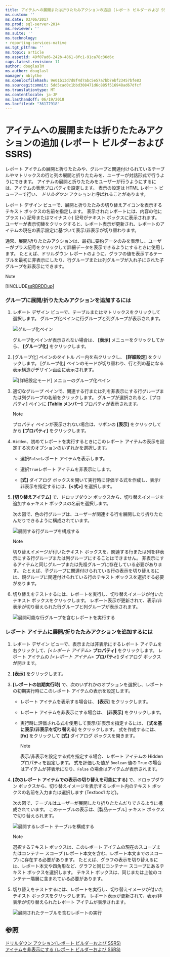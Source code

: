 ```yaml
---
title: アイテムへの展開または折りたたみアクションの追加 (レポート ビルダーおよび SSRS) | Microsoft Docs
ms.custom: ''
ms.date: 03/06/2017
ms.prod: sql-server-2014
ms.reviewer: ''
ms.suite: ''
ms.technology:
- reporting-services-native
ms.tgt_pltfrm: ''
ms.topic: article
ms.assetid: 49f07ad6-242b-4861-8fc1-91ca78c36d6c
caps.latest.revision: 11
author: douglaslM
ms.author: douglasl
manager: mblythe
ms.openlocfilehash: 9e01b13d7d8f4d7abc5e57a7bb7ebf23457bfe83
ms.sourcegitcommit: 5dd5cad0c1bbd308471d6c885f516948ad67dfcf
ms.translationtype: MT
ms.contentlocale: ja-JP
ms.lasthandoff: 06/19/2018
ms.locfileid: "36177918"
---
```

# <a name="add-an-expand-or-collapse-action-to-an-item-report-builder-and-ssrs"></a>アイテムへの展開または折りたたみアクションの追加 (レポート ビルダーおよび SSRS)
  レポート アイテムの展開と折りたたみや、グループと関連付けられているテーブルやマトリックスの行と列の展開と折りたたみを、ユーザーが対話形式で行うようにできます。 アイテムの展開と折りたたみをユーザーが行うようにするには、アイテムの表示プロパティを設定します。 表示の設定は HTML レポート ビューアーで行い、 *ドリルダウン* アクションと呼ばれることがあります。  
  
 レポート デザイン ビューで、展開と折りたたみの切り替えアイコンを表示するテキスト ボックスの名前を指定します。 表示されたレポートには、内容の他にプラス (+) 記号またはマイナス (-) 記号がテキスト ボックスに表示されます。 ユーザーが表示切替をクリックすると、レポート表示が更新され、レポートのアイテムの現在の表示設定に基づいて表示/非表示が切り替わります。  
  
 通常、展開/折りたたみアクションは、最初に要約データのみを表示し、ユーザーがプラス記号をクリックして詳細データを表示できるようにするときに使用します。 たとえば、ドリルダウン レポートのように、グラフの値を表示するテーブルを最初に非表示にしたり、行グループまたは列グループが入れ子にされた子グループを非表示にできます。  
  
> [!NOTE]  
>  [!INCLUDE[ssRBRDDup](../../includes/ssrbrddup-md.md)]  
  
### <a name="to-add-expand-and-collapse-action-to-a-group"></a>グループに展開/折りたたみアクションを追加するには  
  
1.  レポート デザイン ビューで、テーブルまたはマトリックスをクリックして選択します。 グループ化ペインに行グループと列グループが表示されます。  
  
     ![グループ化ペイン](../media/groupingpane.png "グループ化ペイン")  
  
     グループ化ペインが表示されない場合は、 **[表示]** メニューをクリックしてから、 **[グループ化]** をクリックします。  
  
2.  [グループ化] ペインのタイトル バー内を右クリックし、 **[詳細設定]** をクリックします。 [グループ化] ペインのモードが切り替わり、行と列の基になる表示構造がデザイン画面に表示されます。  
  
     ![[詳細設定モード] メニューのグループ化ペイン](../media/groupingpane-advancedmode.png "[詳細設定モード] メニューのグループ化ペイン")  
  
3.  適切なグループ ペインで、関連する行または列を非表示にする行グループまたは列グループの名前をクリックします。 グループが選択されると、[プロパティ] ペインに **[Tablix メンバー]** プロパティが表示されます。  
  
    > [!NOTE]  
    >  プロパティ ペインが表示されない場合は、リボンの **[表示]** をクリックしてから **[プロパティ]** をクリックします。  
  
4.  `Hidden`、初めてレポートを実行するときにこのレポート アイテムの表示を設定する次のオプションのいずれかを選択します。  
  
    -   選択`False`レポート アイテムを表示します。  
  
    -   選択`True`レポート アイテムを非表示にします。  
  
    -   **[式]** ダイアログ ボックスを開いて実行時に評価する式を作成し、表示/非表示を指定するには、**[\<式>]** を選択します。  
  
5.  **[切り替えアイテム]** で、ドロップダウン ボックスから、切り替えイメージを追加するテキスト ボックスの名前を選択します。  
  
     次の図で、色の行グループは、ユーザーが関連する行を展開したり折りたたんだりできるように構成されています。  
  
     ![展開する行グループを構成する](../media/expandcollapse-confighiddentoggleitemwithnumbers.png "展開する行グループを構成する")  
  
    > [!NOTE]  
    >  切り替えイメージが付いたテキスト ボックスを、関連する行または列を非表示にする行グループまたは列グループにすることはできません。 非表示にするアイテムと同じグループまたは先祖グループに存在している必要があります。 たとえば、子グループに関連付けられている行の表示を切り替えるには、親グループに関連付けられている行のテキスト ボックスを選択する必要があります。  
  
6.  切り替えをテストするには、レポートを実行し、切り替えイメージが付いたテキスト ボックスをクリックします。 レポート表示が更新されて、表示/非表示が切り替えられた行グループと列グループが表示されます。  
  
     ![展開可能な行グループを含むレポートを実行する](../media/expandcollapse-runreport-rowgroup.png "展開可能な行グループを含むレポートを実行する")  
  
### <a name="to-add-expand-and-collapse-action-to-a-report-item"></a>レポート アイテムに展開/折りたたみアクションを追加するには  
  
1.  レポート デザイン ビューで、表示または非表示にするレポート アイテムを右クリックして、*[\<レポート アイテム>* **プロパティ]** をクリックします。 レポート アイテムの *[\<レポート アイテム>* **プロパティ]** ダイアログ ボックスが開きます。  
  
2.  **[表示]** をクリックします。  
  
3.  **[レポートの初期実行時]** で、次のいずれかのオプションを選択し、レポートの初期実行時にこのレポート アイテムの表示を設定します。  
  
    -   レポート アイテムを表示する場合は、 **[表示]** をクリックします。  
  
    -   レポート アイテムを非表示にする場合は、 **[非表示]** をクリックします。  
  
    -   実行時に評価される式を使用して表示/非表示を指定するには、 **[式を基に表示/非表示を切り替える]** をクリックします。 式を作成するには、**[fx]** をクリックして **[式]** ダイアログ ボックスを開きます。  
  
        > [!NOTE]  
        >  表示/非表示を設定する式を指定する場合、レポート アイテムの Hidden プロパティを設定します。 式を評価した値が `Boolean` 値の `True` の場合はアイテムが非表示になり、`False` の場合はアイテムが表示されます。  
  
4.  **[次のレポート アイテムでの表示の切り替えを可能にする]** で、ドロップダウン ボックスから、切り替えイメージを表示するレポート内のテキスト ボックスの名前を入力または選択します (Textbox1 など)。  
  
     次の図で、テーブルはユーザーが展開したり折りたたんだりできるように構成されています。 このテーブルの表示は、[製品テーブル] テキスト ボックスで切り替えられます。  
  
     ![展開するレポート テーブルを構成する](../media/expandcollapse-reporttable.png "展開するレポート テーブルを構成する")  
  
    > [!NOTE]  
    >  選択するテキスト ボックスは、このレポート アイテムの現在のスコープまたはコンテナー スコープ (レポート本文を含む、レポート本文までのスコープ) に存在する必要があります。 たとえば、グラフの表示を切り替えるには、レポート本文や四角形など、グラフと同じコンテナー スコープにあるテキスト ボックスを選択します。 テキスト ボックスは、同じまたは上位のコンテナー階層に含まれている必要があります。  
  
5.  切り替えをテストするには、レポートを実行し、切り替えイメージが付いたテキスト ボックスをクリックします。 レポート表示が更新されて、表示/非表示が切り替えられたレポート アイテムが表示されます。  
  
     ![展開されたテーブルを含むレポートの実行](../media/expandcollapse-runreport-reporttable.png "展開されたテーブルを含むレポートの実行")  
  
## <a name="see-also"></a>参照  
 [ドリルダウン アクション&#40;レポート ビルダーおよび SSRS&#41;](drilldown-action-report-builder-and-ssrs.md)   
 [アイテムを非表示にする (レポート ビルダーおよび SSRS)](../report-builder/hide-an-item-report-builder-and-ssrs.md)  
  
  